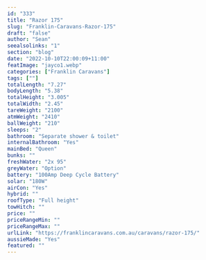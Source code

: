 ```yaml
---
id: "333"
title: "Razor 175"
slug: "Franklin-Caravans-Razor-175"
draft: "false"
author: "Sean"
seealsolinks: "1"
section: "blog"
date: "2022-10-10T22:00:09+11:00"
featImage: "jayco1.webp"
categories: ["Franklin Caravans"]
tags: [""]
totalLength: "7.27"
bodyLength: "5.38"
totalHeight: "3.005"
totalWidth: "2.45"
tareWeight: "2100"
atmWeight: "2410"
ballWeight: "210"
sleeps: "2"
bathroom: "Separate shower & toilet"
internalBathroom: "Yes"
mainBed: "Queen"
bunks: ""
freshWater: "2x 95"
greyWater: "Option"
battery: "100Amp Deep Cycle Battery"
solar: "180W"
airCon: "Yes"
hybrid: ""
roofType: "Full height"
towHitch: ""
price: ""
priceRangeMin: ""
priceRangeMax: ""
urlLink: "https://franklincaravans.com.au/caravans/razor-175/"
aussieMade: "Yes"
featured: ""
---
```


